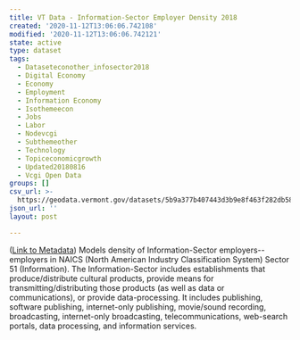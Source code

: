 ```yaml
---
title: VT Data - Information-Sector Employer Density 2018
created: '2020-11-12T13:06:06.742108'
modified: '2020-11-12T13:06:06.742121'
state: active
type: dataset
tags:
  - Dataseteconother_infosector2018
  - Digital Economy
  - Economy
  - Employment
  - Information Economy
  - Isothemeecon
  - Jobs
  - Labor
  - Nodevcgi
  - Subthemeother
  - Technology
  - Topiceconomicgrowth
  - Updated20180816
  - Vcgi Open Data
groups: []
csv_url: >-
  https://geodata.vermont.gov/datasets/5b9a377b407443d3b9e8f463f282db58_10.csv?outSR=%7B%22latestWkid%22%3A32145%2C%22wkid%22%3A32145%7D
json_url: ''
layout: post

---
```

(<a href='http://maps.vcgi.vermont.gov/gisdata/metadata/EconOther_INFOSECTOR2018.htm' target='_blank'>Link to Metadata</a>) Models density of Information-Sector employers--employers in NAICS (North American Industry Classification System) Sector 51 (Information). The Information-Sector includes establishments that produce/distribute cultural products, provide means for transmitting/distributing those products (as well as data or communications), or provide data-processing. It includes publishing, software publishing, internet-only publishing, movie/sound recording, broadcasting, internet-only broadcasting, telecommunications, web-search portals, data processing, and information services.
